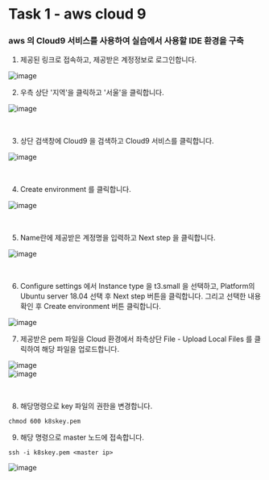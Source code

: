# Task 1 - aws cloud 9  

### aws 의 Cloud9 서비스를 사용하여 실습에서 사용할 IDE 환경을 구축  

1. 제공된 링크로 접속하고, 제공받은 계정정보로 로그인합니다.

![image](https://user-images.githubusercontent.com/92773629/160507348-cafdaaf2-080f-4e2c-95cb-3305a499093f.png)

2. 우측 상단 '지역'을 클릭하고 '서울'을 클릭합니다.

![image](https://user-images.githubusercontent.com/92773629/160509195-5f8e45a9-e4be-4dd9-81c3-354c9bf8577f.png)

<br/>

3. 상단 검색창에 Cloud9 을 검색하고 Cloud9 서비스를 클릭합니다.

![image](https://user-images.githubusercontent.com/92773629/137866767-ff6f5a76-1d89-49d0-9c69-21d800131b74.png)

<br/>

4. Create environment 를 클릭합니다.

![image](https://user-images.githubusercontent.com/92773629/137866834-b127941e-57e2-4b9f-aed0-43cb7836603d.png)

<br/>

5. Name란에 제공받은 계정명을 입력하고 Next step 을 클릭합니다.

![image](https://user-images.githubusercontent.com/92773629/160509447-d8d571bf-c502-463b-a271-96b64aca6ed9.png)

<br/>

6. Configure settings 에서 Instance type 을 t3.small 을 선택하고, Platform의 Ubuntu server 18.04 선택 후 Next step 버튼을 클릭합니다.
그리고 선택한 내용 확인 후 Create environment 버튼 클릭합니다.

![image](https://user-images.githubusercontent.com/92773629/160509632-1491e3bd-de27-440b-9f72-2ae25c7afda5.png)

7. 제공받은 pem 파일을 Cloud 환경에서 좌측상단 File - Upload Local Files 를 클릭하여 해당 파일을 업로드합니다.

![image](https://user-images.githubusercontent.com/92773629/137873529-5837be1a-d45f-46aa-9376-90eb1786ff34.png)  
![image](https://user-images.githubusercontent.com/92773629/137873582-384779d7-ec24-4e5f-9a96-6198add963b8.png)

<br/>

8. 해당명령으로 key 파일의 권한을 변경합니다.

```
chmod 600 k8skey.pem
```

9. 해당 명령으로 master 노드에 접속합니다.

```
ssh -i k8skey.pem <master ip>
```
![image](https://user-images.githubusercontent.com/92773629/137873943-2c1d74aa-5954-4ef9-a73f-6e61d8b9015e.png)

<br/>
